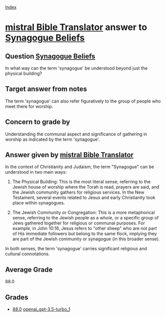 
[Index](../../../index.md)
# [mistral Bible Translator](../../answering_models/mistral_Bible_Translator.md) answer to [Synagogue Beliefs](../../questions/Synagogue_Beliefs.md)

## Question [Synagogue Beliefs](../../questions/Synagogue_Beliefs.md)
In what way can the term 'synagogue' be understood beyond just the physical building?

## Target answer from notes
The term 'synagogue' can also refer figuratively to the group of people who meet there for worship.

## Concern to grade by
Understanding the communal aspect and significance of gathering in worship as indicated by the term 'synagogue'.

## Answer given by [mistral Bible Translator](../../answering_models/mistral_Bible_Translator.md)
 In the context of Christianity and Judaism, the term "Synagogue" can be understood in two main ways:

1. The Physical Building: This is the most literal sense, referring to the Jewish house of worship where the Torah is read, prayers are said, and the Jewish community gathers for religious services. In the New Testament, several events related to Jesus and early Christianity took place within synagogues.

2. The Jewish Community or Congregation: This is a more metaphorical sense, referring to the Jewish people as a whole, or a specific group of Jews gathered together for religious or communal purposes. For example, in John 10:16, Jesus refers to "other sheep" who are not part of His immediate followers but belong to the same flock, implying they are part of the Jewish community or synagogue (in this broader sense).

In both senses, the term 'synagogue' carries significant religious and cultural connotations.

## Average Grade
88.0

## Grades
 * [88.0](./Synagogue_Beliefs_grades/openai_gpt-3.5-turbo_1.md) [openai_gpt-3.5-turbo_1](../../grading_models/openai_gpt-3.5-turbo_1.md)
